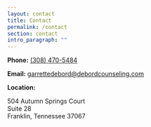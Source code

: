 ```yaml
---
layout: contact
title: Contact
permalink: /contact
section: contact
intro_paragraph: ""
---
```

**Phone:** [](tel:+1-308-470-5484)[(308) 470-5484](tel:+1-308-470-5484)

**Email:** garrettedebord@debordcounseling.com

**Location:**

504 Autumn Springs Court\
Suite 28\
Franklin, Tennessee 37067